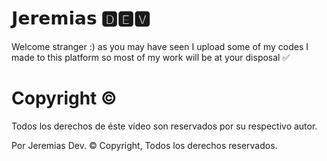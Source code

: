 # 𝗝𝗲𝗿𝗲𝗺𝗶𝗮𝘀 🅳🅴🆅
Welcome stranger :) as you may have seen I upload some of my codes I made to this platform so most of my work will be at your disposal ✅

#                                        Copyright ©

Todos los derechos de éste vídeo son reservados por su respectivo autor. 

Por Jeremias Dev. © Copyright,
Todos los derechos reservados.
